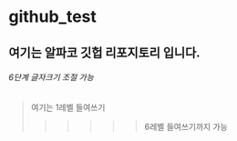# github_test




## 여기는 알파코 깃헙 리포지토리 입니다.

###### 6단계 글자크기 조절 가능

> 여기는 1레벨 들여쓰기
> 
>>>>>> 6레벨 들여쓰기까지 가능

